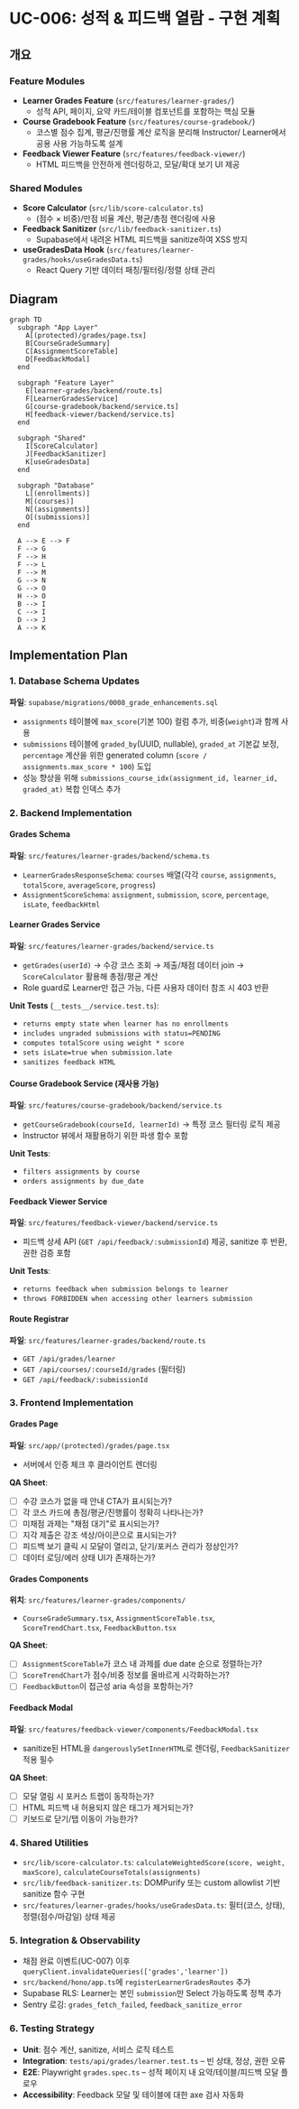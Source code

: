 # UC-006: 성적 & 피드백 열람 - 구현 계획

## 개요

### Feature Modules
- **Learner Grades Feature** (`src/features/learner-grades/`)
  - 성적 API, 페이지, 요약 카드/테이블 컴포넌트를 포함하는 핵심 모듈
- **Course Gradebook Feature** (`src/features/course-gradebook/`)
  - 코스별 점수 집계, 평균/진행률 계산 로직을 분리해 Instructor/ Learner에서 공용 사용 가능하도록 설계
- **Feedback Viewer Feature** (`src/features/feedback-viewer/`)
  - HTML 피드백을 안전하게 렌더링하고, 모달/확대 보기 UI 제공

### Shared Modules
- **Score Calculator** (`src/lib/score-calculator.ts`)
  - (점수 × 비중)/만점 비율 계산, 평균/총점 렌더링에 사용
- **Feedback Sanitizer** (`src/lib/feedback-sanitizer.ts`)
  - Supabase에서 내려온 HTML 피드백을 sanitize하여 XSS 방지
- **useGradesData Hook** (`src/features/learner-grades/hooks/useGradesData.ts`)
  - React Query 기반 데이터 패칭/필터링/정렬 상태 관리

## Diagram

```mermaid
graph TD
  subgraph "App Layer"
    A[(protected)/grades/page.tsx]
    B[CourseGradeSummary]
    C[AssignmentScoreTable]
    D[FeedbackModal]
  end

  subgraph "Feature Layer"
    E[learner-grades/backend/route.ts]
    F[LearnerGradesService]
    G[course-gradebook/backend/service.ts]
    H[feedback-viewer/backend/service.ts]
  end

  subgraph "Shared"
    I[ScoreCalculator]
    J[FeedbackSanitizer]
    K[useGradesData]
  end

  subgraph "Database"
    L[(enrollments)]
    M[(courses)]
    N[(assignments)]
    O[(submissions)]
  end

  A --> E --> F
  F --> G
  F --> H
  F --> L
  F --> M
  G --> N
  G --> O
  H --> O
  B --> I
  C --> I
  D --> J
  A --> K
```

## Implementation Plan

### 1. Database Schema Updates
**파일**: `supabase/migrations/0008_grade_enhancements.sql`
- `assignments` 테이블에 `max_score`(기본 100) 컬럼 추가, 비중(`weight`)과 함께 사용
- `submissions` 테이블에 `graded_by`(UUID, nullable), `graded_at` 기본값 보정, `percentage` 계산을 위한 generated column (`score / assignments.max_score * 100`) 도입
- 성능 향상을 위해 `submissions_course_idx(assignment_id, learner_id, graded_at)` 복합 인덱스 추가

### 2. Backend Implementation

#### Grades Schema
**파일**: `src/features/learner-grades/backend/schema.ts`
- `LearnerGradesResponseSchema`: `courses` 배열(각각 `course`, `assignments`, `totalScore`, `averageScore`, `progress`)
- `AssignmentScoreSchema`: `assignment`, `submission`, `score`, `percentage`, `isLate`, `feedbackHtml`

#### Learner Grades Service
**파일**: `src/features/learner-grades/backend/service.ts`
- `getGrades(userId)` → 수강 코스 조회 → 제출/채점 데이터 join → `ScoreCalculator` 활용해 총점/평균 계산
- Role guard로 Learner만 접근 가능, 다른 사용자 데이터 참조 시 403 반환

**Unit Tests** (`__tests__/service.test.ts`):
- `returns empty state when learner has no enrollments`
- `includes ungraded submissions with status=PENDING`
- `computes totalScore using weight * score`
- `sets isLate=true when submission.late`
- `sanitizes feedback HTML`

#### Course Gradebook Service (재사용 가능)
**파일**: `src/features/course-gradebook/backend/service.ts`
- `getCourseGradebook(courseId, learnerId)` → 특정 코스 필터링 로직 제공
- Instructor 뷰에서 재활용하기 위한 파생 함수 포함

**Unit Tests**:
- `filters assignments by course`
- `orders assignments by due_date`

#### Feedback Viewer Service
**파일**: `src/features/feedback-viewer/backend/service.ts`
- 피드백 상세 API (`GET /api/feedback/:submissionId`) 제공, sanitize 후 반환, 권한 검증 포함

**Unit Tests**:
- `returns feedback when submission belongs to learner`
- `throws FORBIDDEN when accessing other learners submission`

#### Route Registrar
**파일**: `src/features/learner-grades/backend/route.ts`
- `GET /api/grades/learner`
- `GET /api/courses/:courseId/grades` (필터링)
- `GET /api/feedback/:submissionId`

### 3. Frontend Implementation

#### Grades Page
**파일**: `src/app/(protected)/grades/page.tsx`
- 서버에서 인증 체크 후 클라이언트 렌더링

**QA Sheet**:
- [ ] 수강 코스가 없을 때 안내 CTA가 표시되는가?
- [ ] 각 코스 카드에 총점/평균/진행률이 정확히 나타나는가?
- [ ] 미채점 과제는 "채점 대기"로 표시되는가?
- [ ] 지각 제출은 강조 색상/아이콘으로 표시되는가?
- [ ] 피드백 보기 클릭 시 모달이 열리고, 닫기/포커스 관리가 정상인가?
- [ ] 데이터 로딩/에러 상태 UI가 존재하는가?

#### Grades Components
**위치**: `src/features/learner-grades/components/`
- `CourseGradeSummary.tsx`, `AssignmentScoreTable.tsx`, `ScoreTrendChart.tsx`, `FeedbackButton.tsx`

**QA Sheet**:
- [ ] `AssignmentScoreTable`가 코스 내 과제를 due date 순으로 정렬하는가?
- [ ] `ScoreTrendChart`가 점수/비중 정보를 올바르게 시각화하는가?
- [ ] `FeedbackButton`이 접근성 aria 속성을 포함하는가?

#### Feedback Modal
**파일**: `src/features/feedback-viewer/components/FeedbackModal.tsx`
- sanitize된 HTML을 `dangerouslySetInnerHTML`로 렌더링, `FeedbackSanitizer` 적용 필수

**QA Sheet**:
- [ ] 모달 열림 시 포커스 트랩이 동작하는가?
- [ ] HTML 피드백 내 허용되지 않은 태그가 제거되는가?
- [ ] 키보드로 닫기/탭 이동이 가능한가?

### 4. Shared Utilities
- `src/lib/score-calculator.ts`: `calculateWeightedScore(score, weight, maxScore)`, `calculateCourseTotals(assignments)`
- `src/lib/feedback-sanitizer.ts`: DOMPurify 또는 custom allowlist 기반 sanitize 함수 구현
- `src/features/learner-grades/hooks/useGradesData.ts`: 필터(코스, 상태), 정렬(점수/마감일) 상태 제공

### 5. Integration & Observability
- 채점 완료 이벤트(UC-007) 이후 `queryClient.invalidateQueries(['grades','learner'])`
- `src/backend/hono/app.ts`에 `registerLearnerGradesRoutes` 추가
- Supabase RLS: Learner는 본인 `submission`만 Select 가능하도록 정책 추가
- Sentry 로깅: `grades_fetch_failed`, `feedback_sanitize_error`

### 6. Testing Strategy
- **Unit**: 점수 계산, sanitize, 서비스 로직 테스트
- **Integration**: `tests/api/grades/learner.test.ts` – 빈 상태, 정상, 권한 오류
- **E2E**: Playwright `grades.spec.ts` – 성적 페이지 내 요약/테이블/피드백 모달 플로우
- **Accessibility**: Feedback 모달 및 테이블에 대한 axe 검사 자동화
